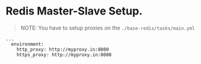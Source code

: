 # Redis Master-Slave Setup.

> NOTE: You have to setup proxies on the `./base-redis/tasks/main.yml`

    ...
      environment:
        http_proxy: http://myproxy.in:8080
        https_proxy: http://myproxy.in:8080

